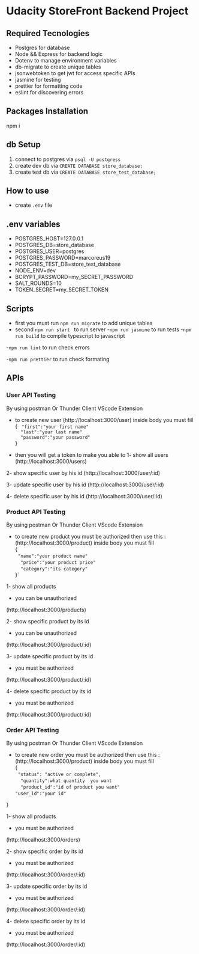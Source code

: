 # Udacity StoreFront Backend Project

## Required Tecnologies
- Postgres for database
- Node && Express for backend logic
- Dotenv to manage environment variables
- db-migrate to create unique tables
- jsonwebtoken to get jwt for access specific APIs
- jasmine for testing
- prettier for formatting code
- eslint for discovering errors


## Packages Installation

npm i


## db Setup

1. connect to postgres via `psql -U postgress`
2. create dev db via `CREATE DATABASE store_database;`
2. create test  db  via `CREATE DATABASE store_test_database;`


## How to use
- create `.env` file

##  .env variables
- POSTGRES_HOST=127.0.0.1
- POSTGRES_DB=store_database
- POSTGRES_USER=postgres
- POSTGRES_PASSWORD=marcoreus19
- POSTGRES_TEST_DB=store_test_database
- NODE_ENV=dev
- BCRYPT_PASSWORD=my_SECRET_PASSWORD
- SALT_ROUNDS=10
- TOKEN_SECRET=my_SECRET_TOKEN


## Scripts
- first you must run 
`npm run migrate` to add unique tables
- second `npm run start ` to run server
-`npm run jasmine` to run tests
-`npm run build` to compile typescript to javascript

-`npm run lint` to run check errors

-`npm run prettier` to run check formating


## APIs
### User API Testing
 By using postman Or Thunder Client VScode Extension 
- to create new user 
(http://localhost:3000/user)
inside body you must fill \
{    `  "first":"your first name"        `\
 `   "last":"your last name"        `\
 `   "password":"your password"     `\
}

- then you will get a token to make you able to 
1- show all users 
(http://localhost:3000/users)

2-  show specific user by his id 
(http://localhost:3000/user/:id)


3-  update specific user by his id 
(http://localhost:3000/user/:id)

4-  delete specific user by his id 
(http://localhost:3000/user/:id)



### Product API Testing
 By using postman Or Thunder Client VScode Extension 
- to create new product you must be authorized 
then use this :
(http://localhost:3000/product)
inside body you must fill \
{                              
  `  "name":"your product name"  `\
 `   "price":"your product price" `\
 `   "category":"its category"    `\
}`

1- show all products 
- you can be unauthorized

(http://localhost:3000/products)

2-  show specific product by its id 
- you can be unauthorized

(http://localhost:3000/product/:id)

3-  update specific product by its id 
- you must be authorized

(http://localhost:3000/product/:id)

4-  delete specific product by its id
- you must be authorized

(http://localhost:3000/product/:id)



### Order API Testing
 By using postman Or Thunder Client VScode Extension 
- to create new order you must be authorized 
then use this :
(http://localhost:3000/product)
inside body you must fill \
{                             
  `  "status": "active or complete",         `\
 `   "quantity":what quantity  you want       `\
 `   "product_id":"id of product you want"     `\
 ` "user_id":"your id"                       `

}

1- show all products 
- you must be authorized

(http://localhost:3000/orders)

2-  show specific order by its id 
- you must be authorized

(http://localhost:3000/order/:id)

3-  update specific order by its id 
- you must be authorized

(http://localhost:3000/order/:id)

4-  delete specific order by its id
- you must be authorized

(http://localhost:3000/order/:id)

